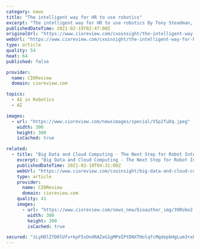 ```yaml
---
category: news
title: "The intelligent way for HR to use robotics"
excerpt: "The intelligent way for HR to use robotics By Tony Steadman, EY Americas People Advisory ServicesTransformation Leader, EY - No, Rosie the Robot is not coming to clean your office. And Hal is not going to talk to you from a wall full of computers."
publishedDateTime: 2021-02-19T02:47:00Z
originalUrl: "https://www.cioreview.com/cxoinsight/the-intelligent-way-for-hr-to-use-robotics-nid-28012-cid-48.html"
webUrl: "https://www.cioreview.com/cxoinsight/the-intelligent-way-for-hr-to-use-robotics-nid-28012-cid-48.html"
type: article
quality: 54
heat: 64
published: false

provider:
  name: CIOReview
  domain: cioreview.com

topics:
  - AI in Robotics
  - AI

images:
  - url: "https://www.cioreview.com/newsimages/special/V5p2fuDq.jpeg"
    width: 300
    height: 300
    isCached: true

related:
  - title: "Big Data and Cloud Computing - The Next Step for Robot Intelligence"
    excerpt: "Big Data and Cloud Computing - The Next Step for Robot Intelligence By Ayanna Howard, CTO, Zyrobotics, LLC - The Robots are coming! The Robots are coming! The Robots are already here. In recent months,"
    publishedDateTime: 2021-02-19T04:31:00Z
    webUrl: "https://www.cioreview.com/cxoinsight/big-data-and-cloud-computing-the-next-step-for-robot-intelligence-nid-6018-cid-75.html"
    type: article
    provider:
      name: CIOReview
      domain: cioreview.com
    quality: 41
    images:
      - url: "https://www.cioreview.com/news_new/bioauthor_img/39Robo2.jpg"
        width: 300
        height: 300
        isCached: true

secured: "iLyHDlZfD0lUfv+kpF5sOn4RAZeG1gMPeIPtDNXTHolqfcMqdepbHgLum3+xHW78uYnFfTn9cTTqfRQPBSOL/TEc4j7RduArIq2KNtZhtvQyfFQoa6NJaQqQGmYycBSbPqjb6nxaLpb+TIEGZOsEN+EJ0WIPwXXzg3eApF7IRsaUPetbbQJf6u2Z/KjH1c3MJGYbBukwA5hH8davApZ3IroUO8Jhcq7OhjtMsWIKX2Szsg4Y9GlHMel4BERWvvcPmYGW3wwDulhqiMg7i5//P7fL/XFsbKOIzttP69F8UPyJT/72O2tdjt7lyWJUl8dYsEnyBxVv4rZOoKzXDNoZE1zd9aIm8runI9+MgZB/So8=;2yo/mRRYfK7UXnaoGLOh6Q=="
---
```


